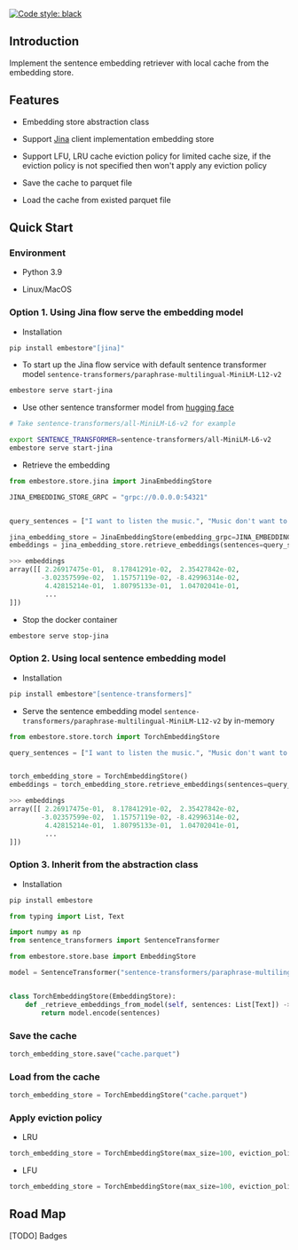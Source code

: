 [![Code style: black](https://img.shields.io/badge/code%20style-black-000000.svg)](https://github.com/psf/black)

## Introduction

Implement the sentence embedding retriever with local cache from the embedding store.

## Features

* Embedding store abstraction class

* Support [Jina](https://github.com/jina-ai/jina) client implementation embedding store

* Support LFU, LRU cache eviction policy for limited cache size, if the eviction policy is not specified then won't
apply any eviction policy

* Save the cache to parquet file

* Load the cache from existed parquet file

## Quick Start

### Environment

* Python 3.9

* Linux/MacOS

### **Option 1.** Using Jina flow serve the embedding model

* Installation

```bash
pip install embestore"[jina]"
```

* To start up the Jina flow service with default sentence transformer model
`sentence-transformers/paraphrase-multilingual-MiniLM-L12-v2`

```bash
embestore serve start-jina
```

* Use other sentence transformer model from [hugging face](https://huggingface.co/sentence-transformers)

```bash
# Take sentence-transformers/all-MiniLM-L6-v2 for example

export SENTENCE_TRANSFORMER=sentence-transformers/all-MiniLM-L6-v2
embestore serve start-jina
```

* Retrieve the embedding

```python
from embestore.store.jina import JinaEmbeddingStore

JINA_EMBEDDING_STORE_GRPC = "grpc://0.0.0.0:54321"


query_sentences = ["I want to listen the music.", "Music don't want to listen me."]

jina_embedding_store = JinaEmbeddingStore(embedding_grpc=JINA_EMBEDDING_STORE_GRPC)
embeddings = jina_embedding_store.retrieve_embeddings(sentences=query_sentences)

>>> embeddings
array([[ 2.26917475e-01,  8.17841291e-02,  2.35427842e-02,
        -3.02357599e-02,  1.15757119e-02, -8.42996314e-02,
         4.42815214e-01,  1.80795133e-01,  1.04702041e-01,
         ...
]])
```

* Stop the docker container

```bash
embestore serve stop-jina
```

### **Option 2.** Using local sentence embedding model

* Installation

```bash
pip install embestore"[sentence-transformers]"
```

* Serve the sentence embedding model `sentence-transformers/paraphrase-multilingual-MiniLM-L12-v2` by in-memory

```python
from embestore.store.torch import TorchEmbeddingStore

query_sentences = ["I want to listen the music.", "Music don't want to listen me."]


torch_embedding_store = TorchEmbeddingStore()
embeddings = torch_embedding_store.retrieve_embeddings(sentences=query_sentences)

>>> embeddings
array([[ 2.26917475e-01,  8.17841291e-02,  2.35427842e-02,
        -3.02357599e-02,  1.15757119e-02, -8.42996314e-02,
         4.42815214e-01,  1.80795133e-01,  1.04702041e-01,
         ...
]])
```

### **Option 3.** Inherit from the abstraction class

* Installation

```bash
pip install embestore
```

```python
from typing import List, Text

import numpy as np
from sentence_transformers import SentenceTransformer

from embestore.store.base import EmbeddingStore

model = SentenceTransformer("sentence-transformers/paraphrase-multilingual-MiniLM-L12-v2").eval()


class TorchEmbeddingStore(EmbeddingStore):
    def _retrieve_embeddings_from_model(self, sentences: List[Text]) -> np.ndarray:
        return model.encode(sentences)
```

### Save the cache

```python
torch_embedding_store.save("cache.parquet")
```

### Load from the cache

```python
torch_embedding_store = TorchEmbeddingStore("cache.parquet")
```

### Apply eviction policy

* LRU

```python
torch_embedding_store = TorchEmbeddingStore(max_size=100, eviction_policy="lru")
```

* LFU

```python
torch_embedding_store = TorchEmbeddingStore(max_size=100, eviction_policy="lfu")
```

## Road Map

[TODO] Badges
